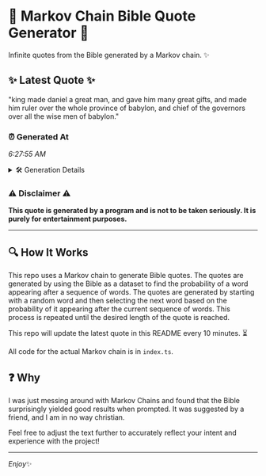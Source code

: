# 📖 Markov Chain Bible Quote Generator 📖

Infinite quotes from the Bible generated by a Markov chain. ✨

## ✨ Latest Quote ✨
"king made daniel a great man, and gave him many great gifts, and made him ruler over the whole province of babylon, and chief of the governors over all the wise men of babylon."

### ⏰ Generated At
*6:27:55 AM*

<details>
    <summary>🛠️ Generation Details</summary>
    <p>
        <strong>🌱 Seed:</strong> king<br>
        <strong>🔄 Iterations:</strong> 33<br>
        <strong>📜 Context History:</strong><br>[ king ]: made<br>[ king, made ]: daniel<br>[ king, made, daniel ]: a<br>[ king, made, daniel, a ]: great<br>[ king, made, daniel, a, great ]: man,<br>[ king, made, daniel, a, great, man, ]: and<br>[ made, daniel, a, great, man,, and ]: gave<br>[ daniel, a, great, man,, and, gave ]: him<br>[ a, great, man,, and, gave, him ]: many<br>[ great, man,, and, gave, him, many ]: great<br>[ man,, and, gave, him, many, great ]: gifts,<br>[ and, gave, him, many, great, gifts, ]: and<br>[ gave, him, many, great, gifts,, and ]: made<br>[ him, many, great, gifts,, and, made ]: him<br>[ many, great, gifts,, and, made, him ]: ruler<br>[ great, gifts,, and, made, him, ruler ]: over<br>[ gifts,, and, made, him, ruler, over ]: the<br>[ and, made, him, ruler, over, the ]: whole<br>[ made, him, ruler, over, the, whole ]: province<br>[ him, ruler, over, the, whole, province ]: of<br>[ ruler, over, the, whole, province, of ]: babylon,<br>[ over, the, whole, province, of, babylon, ]: and<br>[ the, whole, province, of, babylon,, and ]: chief<br>[ whole, province, of, babylon,, and, chief ]: of<br>[ province, of, babylon,, and, chief, of ]: the<br>[ of, babylon,, and, chief, of, the ]: governors<br>[ babylon,, and, chief, of, the, governors ]: over<br>[ and, chief, of, the, governors, over ]: all<br>[ chief, of, the, governors, over, all ]: the<br>[ of, the, governors, over, all, the ]: wise<br>[ the, governors, over, all, the, wise ]: men<br>[ governors, over, all, the, wise, men ]: of<br>[ over, all, the, wise, men, of ]: babylon.<br>
    </p>
</details>

### ⚠️ Disclaimer ⚠️
**This quote is generated by a program and is not to be taken seriously. It is purely for entertainment purposes.**

---

## 🔍 How It Works

This repo uses a Markov chain to generate Bible quotes. The quotes are generated by using the Bible as a dataset to find the probability of a word appearing after a sequence of words. The quotes are generated by starting with a random word and then selecting the next word based on the probability of it appearing after the current sequence of words. This process is repeated until the desired length of the quote is reached.

This repo will update the latest quote in this README every 10 minutes. ⏳

All code for the actual Markov chain is in `index.ts`.

## ❓ Why

I was just messing around with Markov Chains and found that the Bible surprisingly yielded good results when prompted. 
It was suggested by a friend, and I am in no way christian.

Feel free to adjust the text further to accurately reflect your intent and experience with the project!

---

*Enjoy*✨
